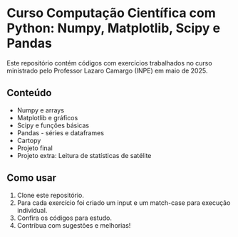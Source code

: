 # Curso Computação Científica com Python: Numpy, Matplotlib, Scipy e Pandas

Este repositório contém códigos com exercícios trabalhados no curso ministrado pelo Professor Lazaro Camargo (INPE) em maio de 2025.

## Conteúdo

- Numpy e arrays
- Matplotlib e gráficos
- Scipy e funções básicas
- Pandas - séries e dataframes
- Cartopy
- Projeto final
- Projeto extra: Leitura de statísticas de satélite

## Como usar

1. Clone este repositório.
2. Para cada exercício foi criado um input e um match-case para execução individual.
3. Confira os códigos para estudo.
4. Contribua com sugestões e melhorias!
